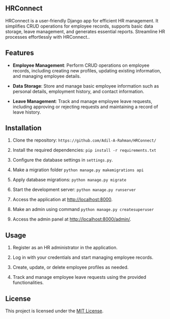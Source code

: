 
## HRConnect
HRConnect is a user-friendly Django app for efficient HR management. It simplifies CRUD operations for employee records, supports basic data storage, leave management, and generates essential reports. Streamline HR processes effortlessly with HRConnect..

## Features

- **Employee Management**: Perform CRUD operations on employee records, including creating new profiles, updating existing information, and managing employee details.

- **Data Storage**: Store and manage basic employee information such as personal details, employment history, and contact information.

- **Leave Management**: Track and manage employee leave requests, including approving or rejecting requests and maintaining a record of leave history.

## Installation

1. Clone the repository:
`https://github.com/Adil-A-Rahman/HRConnect/`

2. Install the required dependencies:
`pip install -r requirements.txt`

3. Configure the database settings in `settings.py`.
4. Make a migration folder
`python manage.py makemigrations api`
5. Apply database migrations:
`python manage.py migrate`

6. Start the development server:
`python manage.py runserver`

7. Access the application at [http://localhost:8000](http://localhost:8000).
8. Make an admin using command
`python manage.py createsuperuser`
9. Access the admin panel at [http://localhost:8000/admin/](http://localhost:8000/admin).

## Usage

1. Register as an HR administrator in the application.

2. Log in with your credentials and start managing employee records.

3. Create, update, or delete employee profiles as needed.

4. Track and manage employee leave requests using the provided functionalities.

## License

This project is licensed under the [MIT License](LICENSE).
